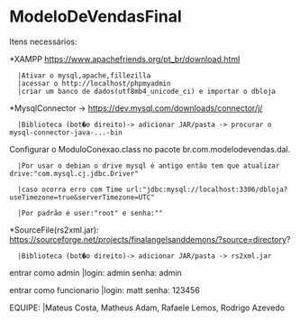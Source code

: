 # ModeloDeVendasFinal

Itens necessários:

*XAMPP https://www.apachefriends.org/pt_br/download.html
   
      |Ativar o mysql,apache,fillezilla
      |acessar o http://localhost/phpmyadmin
      |criar um banco de dados(utf8mb4_unicode_ci) e importar o dbloja

*MysqlConnector -> https://dev.mysql.com/downloads/connector/j/ 

      |Biblioteca (bot�o direito)-> adicionar JAR/pasta -> procurar o mysql-connector-java-...-bin

Configurar o ModuloConexao.class no pacote br.com.modelodevendas.dal.
  
      |Por usar o debian o drive mysql é antigo então tem que atualizar drive:"com.mysql.cj.jdbc.Driver"
      
      |caso ocorra erro com Time url:"jdbc:mysql://localhost:3306/dbloja?useTimezone=true&serverTimezone=UTC"
      
      |Por padrão é user:"root" e senha:""
      

*SourceFile(rs2xml.jar): https://sourceforge.net/projects/finalangelsanddemons/?source=directory? 

      |Biblioteca (bot�o direito)-> adicionar JAR/pasta -> rs2xml.jar


entrar como admin
      |login: admin 
       senha: admin


entrar como funcionario
      |login: matt
       senha: 123456


EQUIPE:
      |Mateus Costa,
       Matheus Adam,
       Rafaele Lemos,
       Rodrigo Azevedo
